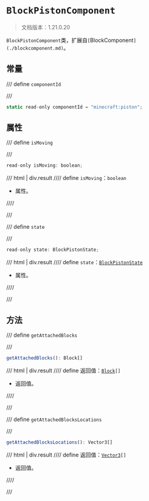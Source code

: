 # `BlockPistonComponent`

> 文档版本：1.21.0.20

`BlockPistonComponent`类，扩展自`[`BlockComponent`](./blockcomponent.md)`。

## 常量

/// define
`componentId`


///

```js
static read-only componentId = "minecraft:piston";
```


## 属性

/// define
`isMoving`


///

```js
read-only isMoving: boolean;
```

/// html | div.result
//// define
`isMoving`：`boolean`

- 属性。


////

///


/// define
`state`


///

```js
read-only state: BlockPistonState;
```

/// html | div.result
//// define
`state`：[`BlockPistonState`](./blockpistonstate.md)

- 属性。


////

///


## 方法

/// define
`getAttachedBlocks`


///

```js
getAttachedBlocks(): Block[]
```

/// html | div.result
//// define
返回值：<code><a href="../block/">Block</a>[]</code>

- 返回值。


////

///


/// define
`getAttachedBlocksLocations`


///

```js
getAttachedBlocksLocations(): Vector3[]
```

/// html | div.result
//// define
返回值：<code><a href="../vector3/">Vector3</a>[]</code>

- 返回值。


////

///

